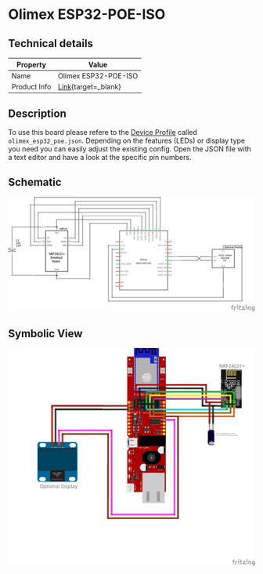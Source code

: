 # Olimex ESP32-POE-ISO

## Technical details

| Property | Value |
| ---- | ---------- |
| Name | Olimex ESP32-POE-ISO |
| Product Info | [Link](https://www.olimex.com/Products/IoT/ESP32/ESP32-POE/open-source-hardware){target=_blank} |

## Description

To use this board please refere to the [Device Profile](../firmware/device_profiles.md) called `olimex_esp32_poe.json`. Depending on the features (LEDs) or display type you need you can easily adjust the existing config. Open the JSON file with a text editor and have a look at the specific pin numbers.

## Schematic

![Schematic](../assets/images/hardware/Wiring_OlimexPoeIso_NRF24_Schematic.png)

## Symbolic View

![Symbolic](../assets/images/hardware/Wiring_OlimexPoeIso_NRF24_Symbolic.png)
